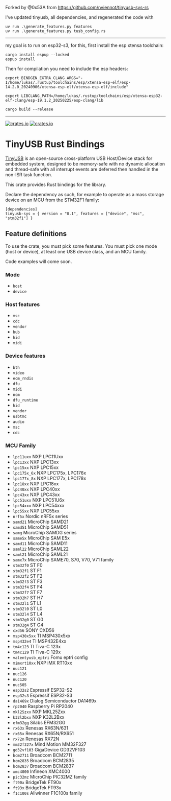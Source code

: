 Forked by @0x53A from https://github.com/nviennot/tinyusb-sys-rs

I've updated tinyusb, all dependencies, and regenerated the code with

```
uv run .\generate_features.py features
uv run .\generate_features.py tusb_config.rs
```

----


my goal is to run on esp32-s3, for this, first install the esp xtensa toolchain:

```
cargo install espup --locked
espup install
```


Then for compilation you need to include the esp headers:


```
export BINDGEN_EXTRA_CLANG_ARGS="-I/home/lukas/.rustup/toolchains/esp/xtensa-esp-elf/esp-14.2.0_20240906/xtensa-esp-elf/xtensa-esp-elf/include"

export LIBCLANG_PATH=/home/lukas/.rustup/toolchains/esp/xtensa-esp32-elf-clang/esp-19.1.2_20250225/esp-clang/lib

cargo build --release
```


------



[![crates.io](https://img.shields.io/crates/d/tinyusb-sys.svg)](https://crates.io/crates/tinyusb-sys)
[![crates.io](https://img.shields.io/crates/v/tinyusb-sys.svg)](https://crates.io/crates/tinyusb-sys)

TinyUSB Rust Bindings
=====================

[TinyUSB](https://github.com/hathach/tinyusb) is an open-source cross-platform
USB Host/Device stack for embedded system, designed to be memory-safe with no
dynamic allocation and thread-safe with all interrupt events are deferred then
handled in the non-ISR task function.

This crate provides Rust bindings for the library.

Declare the dependency as such, for example to operate as a mass storage device
on an MCU from the STM32F1 family:

```
[dependencies]
tinyusb-sys = { version = "0.1", features = ["device", "msc", "stm32f1"] }
```

## Feature definitions

To use the crate, you must pick some features. You must pick one mode (host or
device), at least one USB device class, and an MCU family.

Code examples will come soon.

### Mode

* `host`
* `device`

### Host features

* `msc`
* `cdc`
* `vendor`
* `hub`
* `hid`
* `midi`

### Device features

* `bth`
* `video`
* `ecm_rndis`
* `dfu`
* `midi`
* `ncm`
* `dfu_runtime`
* `hid`
* `vendor`
* `usbtmc`
* `audio`
* `msc`
* `cdc`

### MCU Family

* `lpc11uxx`     NXP LPC11Uxx
* `lpc13xx`      NXP LPC13xx
* `lpc15xx`      NXP LPC15xx
* `lpc175x_6x`   NXP LPC175x, LPC176x
* `lpc177x_8x`   NXP LPC177x, LPC178x
* `lpc18xx`      NXP LPC18xx
* `lpc40xx`      NXP LPC40xx
* `lpc43xx`      NXP LPC43xx
* `lpc51uxx`     NXP LPC51U6x
* `lpc54xxx`     NXP LPC54xxx
* `lpc55xx`      NXP LPC55xx
* `nrf5x`        Nordic nRF5x series
* `samd21`       MicroChip SAMD21
* `samd51`       MicroChip SAMD51
* `samg`         MicroChip SAMDG series
* `same5x`       MicroChip SAM E5x
* `samd11`       MicroChip SAMD11
* `saml22`       MicroChip SAML22
* `saml21`       MicroChip SAML21
* `samx7x`       MicroChip SAME70, S70, V70, V71 family
* `stm32f0`      ST F0
* `stm32f1`      ST F1
* `stm32f2`      ST F2
* `stm32f3`      ST F3
* `stm32f4`      ST F4
* `stm32f7`      ST F7
* `stm32h7`      ST H7
* `stm32l1`      ST L1
* `stm32l0`      ST L0
* `stm32l4`      ST L4
* `stm32g0`      ST G0
* `stm32g4`      ST G4
* `cxd56`        SONY CXD56
* `msp430x5xx`   TI MSP430x5xx
* `msp432e4`     TI MSP432E4xx
* `tm4c123`      TI Tiva-C 123x
* `tm4c129`      TI Tiva-C 129x
* `valentyusb_eptri` Fomu eptri config
* `mimxrt10xx`   NXP iMX RT10xx
* `nuc121`
* `nuc126`
* `nuc120`
* `nuc505`
* `esp32s2`      Espressif ESP32-S2
* `esp32s3`      Espressif ESP32-S3
* `da1469x`      Dialog Semiconductor DA1469x
* `rp2040`       Raspberry Pi RP2040
* `mkl25zxx`     NXP MKL25Zxx
* `k32l2bxx`     NXP K32L2Bxx
* `efm32gg`      Silabs EFM32GG
* `rx63x`        Renesas RX63N/631
* `rx65x`        Renesas RX65N/RX651
* `rx72n`        Renesas RX72N
* `mm32f327x`    Mind Motion MM32F327
* `gd32vf103`    GigaDevice GD32VF103
* `bcm2711`      Broadcom BCM2711
* `bcm2835`      Broadcom BCM2835
* `bcm2837`      Broadcom BCM2837
* `xmc4000`      Infineon XMC4000
* `pic32mz`      MicroChip PIC32MZ family
* `ft90x`        BridgeTek FT90x
* `ft93x`        BridgeTek FT93x
* `f1c100s`      Allwinner F1C100s family

